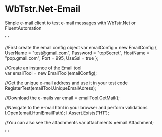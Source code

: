 # WbTstr.Net-Email
Simple e-mail client to test e-mail messages with WbTstr.Net or FluentAutomation

'''

//First create the email config object
var emailConfig = new EmailConfig
            {
                UserName = "test@gmail.com",
                Password = "topSecret",
                HostName = "pop.gmail.com",
                Port = 995,
                UseSsl = true
            };

//Create an instance of the Email tool            
var emailTool = new EmailTool(emailConfig);

//Get the unique e-mail address and use it in your test code
RegisterTest(emailTool.UniqueEmailAdress);

//Download the e-mails
var email = emailTool.GetMail();

//Navigate to the e-mail html in your browser and perform validations
I.Open(email.HtmlEmailPath);
I.Assert.Exists("H1");

//You can also see the attachments
var attachments =email.Attachment;
            
            
'''
